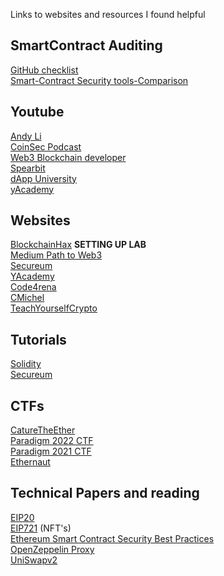 Links to websites and resources I found helpful

## SmartContract Auditing
[GitHub checklist](https://github.com/OpenCoreCH/smart-contract-auditing-heuristics)<br/>
[Smart-Contract Security tools-Comparison](https://medium.com/@charingane/smart-contract-security-tools-comparison-4aaddf301f01)

## Youtube
[Andy Li](https://www.youtube.com/@andyli/videos)<br/>
[CoinSec Podcast](https://www.youtube.com/channel/UC6TBToDmLkLBqOfOLQSa1Zg)<br/>
[Web3 Blockchain developer](https://www.youtube.com/@DeFiDeveloperAcademy/videos)<br/>
[Spearbit](https://www.youtube.com/@Spearbit)<br/>
[dApp University](https://www.youtube.com/@DappUniversity/videos)<br/>
[yAcademy](https://www.youtube.com/@yacademyDAO/videos)<br/>


## Websites
[BlockchainHax](https://start.blockchainhax.com/) <b>SETTING UP LAB</B><br/>
[Medium Path to Web3](https://medium.com/immunefi/hacking-the-blockchain-an-ultimate-guide-4f34b33c6e8b)<br/>
[Secureum](https://secureum.substack.com/)<br/>
[YAcademy](https://yacademy.dev/about/)<br/>
[Code4rena](https://code4rena.com/)<br/>
[CMichel](https://cmichel.io/how-to-become-a-smart-contract-auditor/)<br/>
[TeachYourselfCrypto](https://teachyourselfcrypto.com/#ftoc-module-2-ethereum-and-smart-contracts)<br/>

## Tutorials
[Solidity](https://youtu.be/M576WGiDBdQ)<br/>
[Secureum](https://www.youtube.com/c/SecureumVideos)<br/>

## CTFs
[CatureTheEther](https://capturetheether.com/)<br/>
[Paradigm 2022 CTF](https://github.com/paradigmxyz/paradigm-ctf-2022)<br/>
[Paradigm 2021 CTF](https://github.com/paradigmxyz/paradigm-ctf-2021)<br/>
[Ethernaut](https://ethernaut.openzeppelin.com/)<br/>

## Technical Papers and reading
[EIP20](https://eips.ethereum.org/EIPS/eip-20)<br/>
[EIP721](https://eips.ethereum.org/EIPS/eip-721) (NFT's)<br/>
[Ethereum Smart Contract Security Best Practices](https://consensys.github.io/smart-contract-best-practices/)<br/>
[OpenZeppelin Proxy](https://docs.openzeppelin.com/contracts/4.x/api/proxy)<br/>
[UniSwapv2](https://github.com/Uniswap/v2-core/blob/27f6354bae6685612c182c3bc7577e61bc8717e3/contracts/UniswapV2Pair.sol)<br/>

